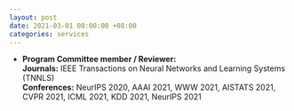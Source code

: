 ```yaml
---
layout: post
date: 2021-03-01 00:00:00 +08:00
categories: services
---
```

* **Program Committee member / Reviewer:**  
**Journals:** IEEE Transactions on Neural Networks and Learning Systems (TNNLS)  
**Conferences:** NeurIPS 2020, AAAI 2021, WWW 2021, AISTATS 2021, CVPR 2021, ICML 2021, KDD 2021, NeurIPS 2021



